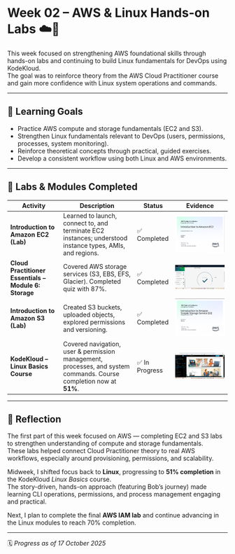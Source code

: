 # Week 02 – AWS & Linux Hands-on Labs ☁️🐧  

This week focused on strengthening AWS foundational skills through hands-on labs and continuing to build Linux fundamentals for DevOps using KodeKloud.  
The goal was to reinforce theory from the AWS Cloud Practitioner course and gain more confidence with Linux system operations and commands.

---

## 🎯 Learning Goals  
- Practice AWS compute and storage fundamentals (EC2 and S3).  
- Strengthen Linux fundamentals relevant to DevOps (users, permissions, processes, system monitoring).  
- Reinforce theoretical concepts through practical, guided exercises.  
- Develop a consistent workflow using both Linux and AWS environments.  

---

## 🧩 Labs & Modules Completed  

| Activity | Description | Status | Evidence |
|-----------|--------------|---------|-----------|
| **Introduction to Amazon EC2 (Lab)** | Learned to launch, connect to, and terminate EC2 instances; understood instance types, AMIs, and regions. | ✅ Completed | ![EC2 Lab Certificate](./screenshots/aws-lab-ec2-intro-certificate.png) |
| **Cloud Practitioner Essentials – Module 6: Storage** | Covered AWS storage services (S3, EBS, EFS, Glacier). Completed quiz with 87%. | ✅ Completed | ![Module 6 Quiz](./screenshots/aws-cpe-module6-storage-quiz.png) |
| **Introduction to Amazon S3 (Lab)** | Created S3 buckets, uploaded objects, explored permissions and versioning. | ✅ Completed | ![S3 Lab Certificate](./screenshots/aws-lab-s3-intro-certificate.png) |
| **KodeKloud – Linux Basics Course** | Covered navigation, user & permission management, processes, and system commands. Course completion now at **51%**. | ✅ In Progress | ![Linux Basics Progress](./screenshots/kodekloud-linux-basics-progress-51.png) |

---

## 🧠 Reflection  

The first part of this week focused on AWS — completing EC2 and S3 labs to strengthen understanding of compute and storage fundamentals.  
These labs helped connect Cloud Practitioner theory to real AWS workflows, especially around provisioning, permissions, and scalability.  

Midweek, I shifted focus back to **Linux**, progressing to **51% completion** in the KodeKloud *Linux Basics* course.  
The story-driven, hands-on approach (featuring Bob’s journey) made learning CLI operations, permissions, and process management engaging and practical.  

Next, I plan to complete the final **AWS IAM lab** and continue advancing in the Linux modules to reach 70% completion.

---

🗓️ *Progress as of 17 October 2025*
